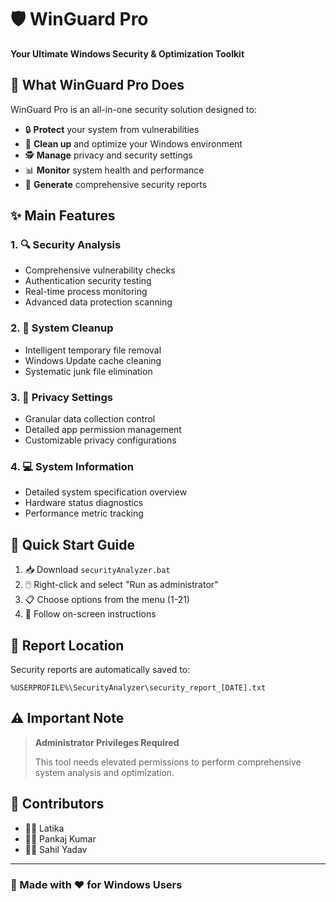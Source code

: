# 🛡️ WinGuard Pro

**Your Ultimate Windows Security & Optimization Toolkit**

## 🎯 What WinGuard Pro Does

WinGuard Pro is an all-in-one security solution designed to:

- 🔒 **Protect** your system from vulnerabilities
- 🧹 **Clean up** and optimize your Windows environment
- 🕵️ **Manage** privacy and security settings
- 📊 **Monitor** system health and performance
- 📝 **Generate** comprehensive security reports

## ✨ Main Features

### 1. 🔍 Security Analysis
- Comprehensive vulnerability checks
- Authentication security testing
- Real-time process monitoring
- Advanced data protection scanning

### 2. 🧼 System Cleanup
- Intelligent temporary file removal
- Windows Update cache cleaning
- Systematic junk file elimination

### 3. 🔐 Privacy Settings
- Granular data collection control
- Detailed app permission management
- Customizable privacy configurations

### 4. 💻 System Information
- Detailed system specification overview
- Hardware status diagnostics
- Performance metric tracking

## 🚀 Quick Start Guide

1. 📥 Download `securityAnalyzer.bat`
2. 🖱️ Right-click and select "Run as administrator"
3. 📋 Choose options from the menu (1-21)
4. 👀 Follow on-screen instructions

## 📂 Report Location

Security reports are automatically saved to:
```
%USERPROFILE%\SecurityAnalyzer\security_report_[DATE].txt
```

## ⚠️ Important Note

> **Administrator Privileges Required**
> 
> This tool needs elevated permissions to perform comprehensive system analysis and optimization.

## 👥 Contributors

- 👩‍💻 Latika
- 👨‍💻 Pankaj Kumar
- 👨‍💻 Sahil Yadav

---

### 🌟 Made with ❤️ for Windows Users
